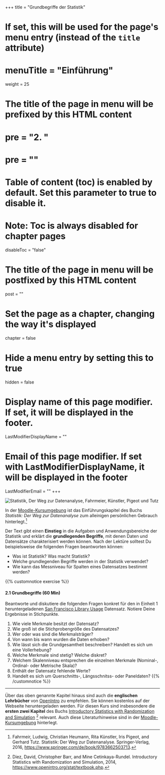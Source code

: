 +++
title = "Grundbegriffe der Statistik"
# If set, this will be used for the page's menu entry (instead of the `title` attribute)
# menuTitle = "Einführung"
weight = 25
# The title of the page in menu will be prefixed by this HTML content
# pre = "<b>2. </b>"
# pre = "<i class='fab fa-github'></i>"
# Table of content (toc) is enabled by default. Set this parameter to true to disable it.
# Note: Toc is always disabled for chapter pages
disableToc = "false"

# The title of the page in menu will be postfixed by this HTML content
post = ""
# Set the page as a chapter, changing the way it's displayed
chapter = false
# Hide a menu entry by setting this to true
hidden = false
# Display name of this page modifier. If set, it will be displayed in the footer.
LastModifierDisplayName = ""
# Email of this page modifier. If set with LastModifierDisplayName, it will be displayed in the footer
LastModifierEmail = ""
+++

![Statistik, Der Weg zur Datenanalyse, Fahrmeier, Künstler, Pigeot und Tutz](https://images.springer.com/sgw/books/medium/9783662503713.jpg)



In der [Moodle-Kursumgebung](https://zbiw.th-koeln.de/moodle/mod/book/view.php?id=6552) ist das Einführungskapitel des Buchs *Statistik: Der Weg zur Datenanalyse* zum alleinigen persönlichen Gebrauch hinterlegt.[^1]

Der Text gibt einen **Einstieg** in die Aufgaben und Anwendungsbereiche der Statistik und erklärt die **grundlegenden Begriffe**, mit denen Daten und Datensätze charakterisiert werden können. Nach der Lektüre solltest Du beispielsweise die folgenden Fragen beantworten können:

- Was ist Statistik? Was macht Statistik?
- Welche grundlegenden Begriffe werden in der Statistik verwendet?
- Wie kann das Messniveau für Spalten eines Datensatzes bestimmt werden?

{{% customnotice exercise %}}

#### 2.1 Grundbegriffe (60 Min)

Beantworte und diskutiere die folgenden Fragen konkret für den in Einheit 1 heruntergeladenen [San Francisco Library Usage](/data-librarian/organisation/dataset/) Datensatz. Notiere Deine Ergebnisse in Stichpunkte. 

1. Wie viele Merkmale besitzt der Datensatz?
2. Wie groß ist die Stichprobengröße des Datensatzes?
3. Wer oder was sind die Merkmalsträger?
3. Von wann bis wann wurden die Daten erhoben?
4. Wie lässt sich die Grundgesamtheit beschreiben? Handelt es sich um eine Vollerhebung?
5. Welche Merkmale sind stetig? Welche diskret?
6. Welchem Skalenniveau entsprechen die einzelnen Merkmale (Nominal-, Ordinal- oder Metrische Skala)?
7. Enthält der Datensatz fehlende Werte?
8. Handelt es sich um Querschnitts-, Längsschnitss- oder Paneldaten?
{{% /customnotice %}}


---


Über das oben genannte Kapitel hinaus sind auch die **englischen Lehrbücher** von [OpenIntro](https://www.openintro.org/stat/textbook.php?stat_book=isrs) zu empfehlen. Sie können kostenlos auf der Webseite heruntergeladen werden. Für diesen Kurs sind insbesondere die **ersten zwei Kapitel** des Buchs [Introductory Statistics with Randomization and Simulation](https://drive.google.com/file/d/0B-DHaDEbiOGkRHNndUlBaHVmaGM/edit) [^2] relevant. Auch diese Literaturhinweise sind in der [Moodle-Kursumgebung](https://zbiw.th-koeln.de/moodle/mod/book/view.php) hinterlegt.


[^1]: Fahrmeir, Ludwig, Christian Heumann, Rita Künstler, Iris Pigeot, and Gerhard Tutz. Statistik: Der Weg zur Datenanalyse. Springer-Verlag, 2016, https://www.springer.com/de/book/9783662503713.
[^2]: Diez, David, Christopher Barr, and Mine Cetinkaya-Rundel. Introductory Statistics with Randomization and Simulation, 2014, https://www.openintro.org/stat/textbook.php.

